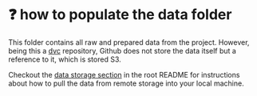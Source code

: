 # ❓ how to populate the data folder
This folder contains all raw and prepared data from the project. However, being this a [dvc](https://dvc.org/) repository, Github does not store the data itself but a reference to it, which is stored S3.

Checkout the [data storage section](https://github.com/dcaribou/transfermarkt-datasets#-data-storage) in the root README for instructions about how to pull the data from remote storage into your local machine.
